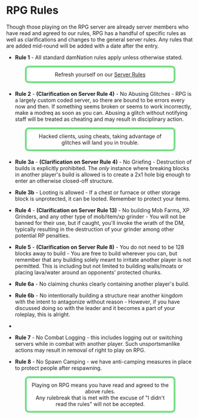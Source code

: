 ---
---

# RPG Rules

Though those playing on the RPG server are already server members who have read and agreed to our rules, RPG has a handful of specific rules as well as clarifications and changes to the general server rules. Any rules that are added mid-round will be added with a date after the entry.

- **Rule 1** - All standard damNation rules apply unless otherwise stated.
<p style="border: 5px solid #77df88; text-align:center;border-radius:10px;background-color:#ffffff; padding: 10px;margin: 0px 50px 20px 50px;">
      Refresh yourself on our <a href="{{site.baseurl}}/rules">Server Rules</a>
</p>

- **Rule 2** - **(Clarification on Server Rule 4)** - No Abusing Glitches - RPG is a largely custom coded server, so there are bound to be errors every now and then. If something seems broken or seems to work incorrectly, make a modreq as soon as you can. Abusing a glitch without notifying staff will be treated as cheating and may result in disciplinary action.

<p style="border: 5px solid #77df88; text-align:center;border-radius:10px;background-color:#ffffff; padding: 10px;margin: 0px 50px 20px 50px;">
      Hacked clients, using cheats, taking advantage of glitches will land you in trouble.
</p>

- **Rule 3a** - **(Clarification on Server Rule 4)** - No Griefing - Destruction of builds is explicitly prohibited. The *only* instance where breaking blocks in another player's build is allowed is to create a 2x1 hole big enough to enter an otherwise closed-off structure.
- **Rule 3b** - Looting is allowed - If a chest or furnace or other storage block is unprotected, it can be looted. Remember to protect your items.

- **Rule 4** - **(Clarification on Server Rule 13)** - No building Mob Farms, XP Grinders, and any other type of mob/item/xp grinder - You will not be banned for their use, but if caught, you'll invoke the wrath of the DM, typically resulting in the destruction of your grinder among other potential RP penalties.

- **Rule 5** - **(Clarification on Server Rule 8)** - You do not need to be 128 blocks away to build - You are free to build wherever you can, but remember that any building solely meant to irritate another player is not permitted. This is including but not limited to building walls/moats or placing lava/water around an opponents' protected chunks.

- **Rule 6a** - No claiming chunks clearly containing another player's build. 
- **Rule 6b** - No intentionally building a structure near another kingdom with the intent to antagonize without reason - However, if you have discussed doing so with the leader and it becomes a part of your roleplay, this is alright.
- 
- **Rule 7** - No Combat Logging - this includes logging out or switching servers while in combat with another player. Such unsportsmanlike actions may result in removal of right to play on RPG.

- **Rule 8** - No Spawn Camping - we have anti-camping measures in place to protect people after respawning.

<p style="border: 5px solid #77df88; text-align:center;border-radius:10px;background-color:#ffffff; padding: 10px;margin: 0px 50px 20px 50px;">
      Playing on RPG means you have read and agreed to the above rules.<br/>Any rulebreak that is met with the excuse of "I didn't read the rules" will not be accepted.
</p>
